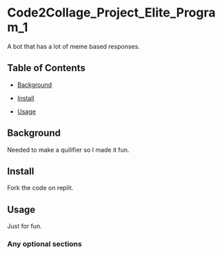 # Code2Collage_Project_Elite_Program_1

A bot that has a lot of meme based responses.

## Table of Contents

- [Background](#background)

- [Install](#install)

- [Usage](#usage)

## Background

Needed to make a quilifier so I made it fun.

## Install

Fork the code on replit.

## Usage

Just for fun.

### Any optional sections
